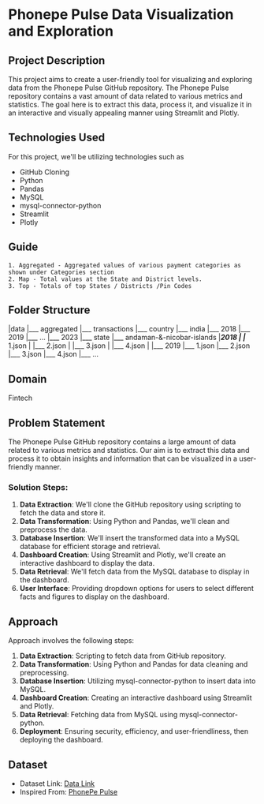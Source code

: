 # Phonepe Pulse Data Visualization and Exploration

## Project Description

This project aims to create a user-friendly tool for visualizing and exploring data from the Phonepe Pulse GitHub repository. The Phonepe Pulse repository contains a vast amount of data related to various metrics and statistics. The goal here is to extract this data, process it, and visualize it in an interactive and visually appealing manner using Streamlit and Plotly.

## Technologies Used

For this project, we'll be utilizing technologies such as 
* GitHub Cloning
* Python
* Pandas
* MySQL
* mysql-connector-python
* Streamlit
* Plotly
  
## Guide
  
    1. Aggregated - Aggregated values of various payment categories as shown under Categories section
    2. Map - Total values at the State and District levels.
    3. Top - Totals of top States / Districts /Pin Codes

## Folder Structure

|data
  |___ aggregated
      |___ transactions
          |___ country
              |___ india
                  |___ 2018
                  |___ 2019
                  |___ ...
                  |___ 2023
                  |___ state 
                      |___ andaman-&-nicobar-islands
                          |___2018
                          |   |___ 1.json
                          |   |___ 2.json
                          |   |___ 3.json
                          |   |___ 4.json
                          |
                          |___ 2019
                              |___ 1.json
                              |___ 2.json
                              |___ 3.json
                              |___ 4.json
                          |___ ...

## Domain

Fintech

## Problem Statement

The Phonepe Pulse GitHub repository contains a large amount of data related to various metrics and statistics. Our aim is to extract this data and process it to obtain insights and information that can be visualized in a user-friendly manner.

### Solution Steps:

1. **Data Extraction**: We'll clone the GitHub repository using scripting to fetch the data and store it.
2. **Data Transformation**: Using Python and Pandas, we'll clean and preprocess the data.
3. **Database Insertion**: We'll insert the transformed data into a MySQL database for efficient storage and retrieval.
4. **Dashboard Creation**: Using Streamlit and Plotly, we'll create an interactive dashboard to display the data.
5. **Data Retrieval**: We'll fetch data from the MySQL database to display in the dashboard.
6. **User Interface**: Providing dropdown options for users to select different facts and figures to display on the dashboard.

## Approach

Approach involves the following steps:

1. **Data Extraction**: Scripting to fetch data from GitHub repository.
2. **Data Transformation**: Using Python and Pandas for data cleaning and preprocessing.
3. **Database Insertion**: Utilizing mysql-connector-python to insert data into MySQL.
4. **Dashboard Creation**: Creating an interactive dashboard using Streamlit and Plotly.
5. **Data Retrieval**: Fetching data from MySQL using mysql-connector-python.
6. **Deployment**: Ensuring security, efficiency, and user-friendliness, then deploying the dashboard.

## Dataset

- Dataset Link: [Data Link](https://github.com/PhonePe/pulse)
- Inspired From: [PhonePe Pulse](https://www.phonepe.com/pulse/)
